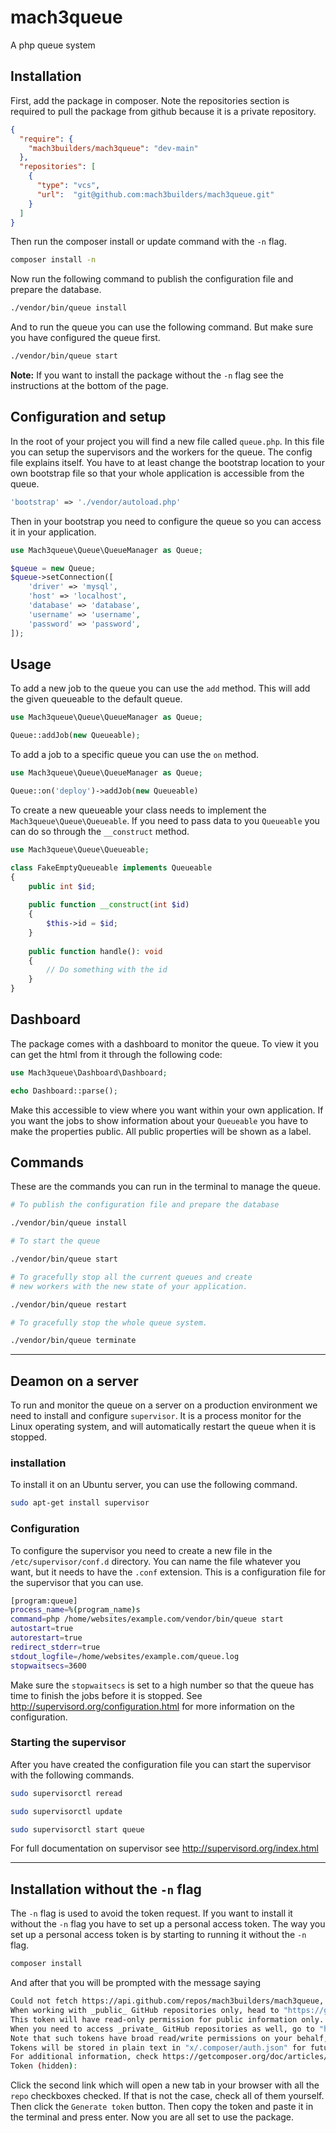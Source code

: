 # mach3queue

A php queue system

## Installation

First, add the package in composer.
Note the repositories section is required to pull the package from github because it is a private repository.

```json
{
  "require": {
    "mach3builders/mach3queue": "dev-main"
  },
  "repositories": [
    {
      "type": "vcs",
      "url":  "git@github.com:mach3builders/mach3queue.git"
    }
  ]
}
```

Then run the composer install or update command with the `-n` flag.

```bash
composer install -n
```

Now run the following command to publish the configuration file and prepare the database.

```bash
./vendor/bin/queue install
```

And to run the queue you can use the following command. But make sure you have configured the queue first.

```bash
./vendor/bin/queue start
```

**Note:** If you want to install the package without the `-n` flag see the instructions at the bottom of the page.

## Configuration and setup
In the root of your project you will find a new file called `queue.php`.
In this file you can setup the supervisors and the workers for the queue.
The config file explains itself.
You have
to at least change the bootstrap location to your own bootstrap file
so that your whole application is accessible from the queue.

```php
'bootstrap' => './vendor/autoload.php'
```

Then in your bootstrap you need to configure the queue so you can access it in your application.

```php
use Mach3queue\Queue\QueueManager as Queue;

$queue = new Queue;
$queue->setConnection([
    'driver' => 'mysql',
    'host' => 'localhost',
    'database' => 'database',
    'username' => 'username',
    'password' => 'password',
]);
```

## Usage
To add a new job to the queue you can use the `add` method. This will add the given queueable to the default queue.

```php
use Mach3queue\Queue\QueueManager as Queue;

Queue::addJob(new Queueable);
```

To add a job to a specific queue you can use the `on` method.

```php
use Mach3queue\Queue\QueueManager as Queue;

Queue::on('deploy')->addJob(new Queueable)
```

To create a new queueable your class needs to implement the `Mach3queue\Queue\Queueable`.
If you need to pass data to you `Queueable` you can do so through the `__construct` method.

```php
use Mach3queue\Queue\Queueable;

class FakeEmptyQueueable implements Queueable
{
    public int $id;
    
    public function __construct(int $id)
    {
        $this->id = $id;
    }
    
    public function handle(): void
    {
        // Do something with the id
    }
}
```

## Dashboard
The package comes with a dashboard to monitor the queue.
To view it you can get the html from it through the following code:

```php
use Mach3queue\Dashboard\Dashboard;

echo Dashboard::parse();
```

Make this accessible to view where you want within your own application.
If you want the jobs to show information about your `Queueable` you have to make the properties public.
All public properties will be shown as a label.


## Commands
These are the commands you can run in the terminal to manage the queue.

```bash
# To publish the configuration file and prepare the database

./vendor/bin/queue install
```
```bash
# To start the queue

./vendor/bin/queue start
```
```bash
# To gracefully stop all the current queues and create 
# new workers with the new state of your application.

./vendor/bin/queue restart
```
```bash
# To gracefully stop the whole queue system.

./vendor/bin/queue terminate
```

---

## Deamon on a server

To run and monitor the queue on a server on a production environment we need to install and configure `supervisor`.
It is a process monitor for the Linux operating system, and will automatically restart the queue when it is stopped.

### installation
To install it on an Ubuntu server, you can use the following command.

```bash
sudo apt-get install supervisor
```

### Configuration
To configure the supervisor you need to create a new file in the `/etc/supervisor/conf.d` directory.
You can name the file whatever you want, but it needs to have the `.conf` extension.
This is a configuration file for the supervisor that you can use.

```bash
[program:queue]
process_name=%(program_name)s
command=php /home/websites/example.com/vendor/bin/queue start
autostart=true
autorestart=true
redirect_stderr=true
stdout_logfile=/home/websites/example.com/queue.log
stopwaitsecs=3600
```
Make sure the `stopwaitsecs` is set to a high number so that the queue has time to finish the jobs before it is stopped.
See http://supervisord.org/configuration.html for more information on the configuration.

### Starting the supervisor

After you have created the configuration file you can start the supervisor with the following commands.

```bash
sudo supervisorctl reread

sudo supervisorctl update

sudo supervisorctl start queue
```

For full documentation on supervisor see http://supervisord.org/index.html

---

## Installation without the `-n` flag
The `-n` flag is used to avoid the token request.
If you want to install it without the `-n` flag you have to set up a personal access token.
The way you set up a personal access token is by starting to running it without the `-n` flag. 

```bash
composer install
```
And after that you will be prompted with the message saying 

```bash
Could not fetch https://api.github.com/repos/mach3builders/mach3queue, please review your configured GitHub OAuth token or enter a new one to access private repos
When working with _public_ GitHub repositories only, head to "https://github.com/settings/tokens/new?scopes=&description=x" to retrieve a token.
This token will have read-only permission for public information only.
When you need to access _private_ GitHub repositories as well, go to "https://github.com/settings/tokens/new?scopes=repo&description=x"
Note that such tokens have broad read/write permissions on your behalf, even if not needed by Composer.
Tokens will be stored in plain text in "x/.composer/auth.json" for future use by Composer.
For additional information, check https://getcomposer.org/doc/articles/authentication-for-private-packages.md#github-oauth
Token (hidden):
```
Click the second link which will open a new tab in your browser with all the `repo` checkboxes checked.
If that is not the case, check all of them yourself. 
Then click the `Generate token` button.
Then copy the token and paste it in the terminal and press enter.
Now you are all set to use the package. 

